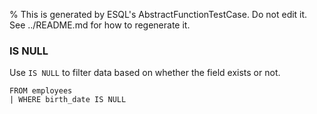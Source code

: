 % This is generated by ESQL's AbstractFunctionTestCase. Do not edit it. See ../README.md for how to regenerate it.

### IS NULL
Use `IS NULL` to filter data based on whether the field exists or not.

```esql
FROM employees
| WHERE birth_date IS NULL
```

